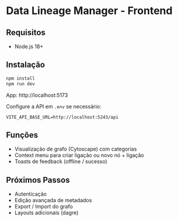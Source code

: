 # Data Lineage Manager - Frontend

## Requisitos
- Node.js 18+

## Instalação
```bash
npm install
npm run dev
```
App: http://localhost:5173

Configure a API em `.env` se necessário:
```
VITE_API_BASE_URL=http://localhost:5243/api
```

## Funções
- Visualização de grafo (Cytoscape) com categorias
- Context menu para criar ligação ou novo nó + ligação
- Toasts de feedback (offline / sucesso)

## Próximos Passos
- Autenticação
- Edição avançada de metadados
- Export / Import do grafo
- Layouts adicionais (dagre)
